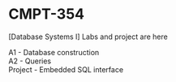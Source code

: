 # CMPT-354
[Database Systems I] Labs and project are here

A1 - Database construction  
A2 - Queries  
Project - Embedded SQL interface
